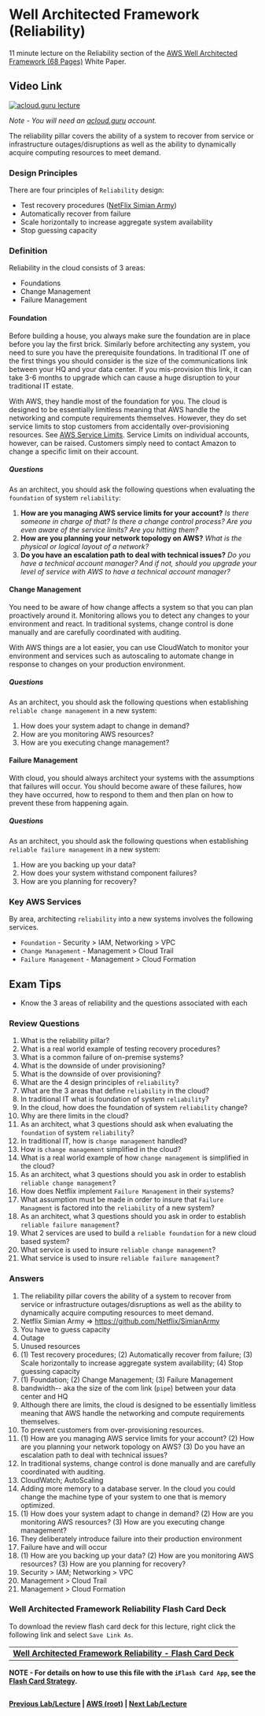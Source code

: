 Well Architected Framework (Reliability)
======

11 minute lecture  on the Reliability section of the [AWS Well Architected Framework (68 Pages)](https://d0.awsstatic.com/whitepapers/architecture/AWS_Well-Architected_Framework.pdf) White Paper.

  
## Video Link

[![acloud.guru lecture](https://i.imgur.com/ZmrStAg.png)](https://acloud.guru/course/aws-certified-solutions-architect-associate/learn/223c8538-772d-867a-a3c9-52f71df9e637/d12d3e1c-d7f0-b2e2-23a9-e97168606985/watch?backUrl=%2Fcourses)

*Note - You will need an [acloud.guru](acloud.guru) account.*


The reliability pillar covers the ability of a system to recover from service or infrastructure outages/disruptions as 
well as the ability to dynamically acquire computing resources to meet demand.


### Design Principles

There are four principles of `Reliability` design:

* Test recovery procedures ([NetFlix Simian Army](https://github.com/Netflix/SimianArmy))
* Automatically recover from failure
* Scale horizontally to increase aggregate system availability
* Stop guessing capacity


### Definition

Reliability in the cloud consists of 3 areas:

* Foundations
* Change Management
* Failure Management


#### Foundation

Before building a house, you always make sure the foundation are in place before you lay the first brick. Similarly
before architecting any system, you need to sure you have the prerequisite foundations. In traditional IT one of
the first things you should consider is the size of the communications link between your HQ and your data center. If 
you mis-provision this link, it can take 3-6 months to upgrade which can cause a huge disruption to your 
traditional IT estate.

With AWS, they handle most of the foundation for you. The cloud is designed to be essentially limitless meaning that
AWS handle the networking and compute requirements themselves. However, they do set service limits to stop 
customers from accidentally over-provisioning resources. See [AWS Service Limits](https://docs.aws.amazon.com/general/latest/gr/aws_service_limits.html).
Service Limits on individual accounts, however, can be raised.  Customers simply need to contact Amazon to change
a specific limit on their account.


##### Questions

As an architect, you should ask the following questions when evaluating the `foundation` of system `reliability`:

1.  __How are you managing AWS service limits for your account?__ _Is there someone in charge of that? Is there a 
    change control process? Are you even aware of the service limits? Are you hitting them?_
2.  __How are you planning your network topology on AWS?__ _What is the physical or logical layout of a network?_
3.  __Do you have an escalation path to deal with technical issues?__ _Do you have a technical account manager? And
    if not, should you upgrade your level of service with AWS to have a technical account manager?_    


#### Change Management

You need to be aware of how change affects a system so that you can plan proactively around it. Monitoring allows you 
to detect any changes to your environment and react. In traditional systems, change control is done manually and
are carefully coordinated with auditing.

With AWS things are a lot easier, you can use CloudWatch to monitor your environment and services such as autoscaling
to automate change in response to changes on your production environment.


##### Questions

As an architect, you should ask the following questions when establishing `reliable change management` in a new system:

1.  How does your system adapt to change in demand?
2.  How are you monitoring AWS resources?
3.  How are you executing change management?


#### Failure Management

With cloud, you should always architect your systems with the assumptions that failures will occur. You should become
aware of these failures, how they have occurred, how to respond to them and then plan on how to prevent these from 
happening again.


##### Questions

As an architect, you should ask the following questions when establishing `reliable failure management` in a new system:

1.  How are you backing up your data?
2.  How does your system withstand component failures?
3.  How are you planning for recovery?


### Key AWS Services

By area, architecting `reliability` into a new systems involves the following services.

* `Foundation` - Security > IAM, Networking > VPC
* `Change Management` - Management > Cloud Trail
* `Failure Management` - Management > Cloud Formation


## Exam Tips

* Know the 3 areas of reliability and the questions associated with each

 
### Review Questions

1.  What is the reliability pillar?
2.  What is a real world example of testing recovery procedures? 
3.  What is a common failure of on-premise systems? 
4.  What is the downside of under provisioning? 
5.  What is the downside of over provisioning? 
6.  What are the 4 design principles of `reliability`? 
7.  What are the 3 areas that define `reliability` in the cloud? 
8.  In traditional IT what is foundation of system `reliability`?
9.  In the cloud, how does the foundation of system `reliability` change? 
10. Why are there limits in the cloud?
11. As an architect, what 3 questions should ask when evaluating the `foundation` of system `reliability`?
12. In traditional IT, how is `change management` handled?
13. How is `change management` simplified in the cloud?
14. What is a real world example of how `change management` is simplified in the cloud?
15. As an architect, what 3 questions should you ask in order to establish `reliable change management`?
16. How does Netflix implement `Failure Management` in their systems?
17. What assumption must be made in order to insure that `Failure Managment` is factored into the `reliability` of
    a new system?
18. As an architect, what 3 questions should you ask in order to establish `reliable failure management`?
19. What 2 services are used to build a `reliable foundation` for a new cloud based system?
20. What service is used to insure `reliable change management`?
21. What service is used to insure `reliable failure management`?


### Answers

1.  The reliability pillar covers the ability of a system to recover from service or infrastructure outages/disruptions as 
    well as the ability to dynamically acquire computing resources to meet demand.
2.  Netflix Simian Army => https://github.com/Netflix/SimianArmy
3.  You have to guess capacity
4.  Outage
5.  Unused resources
6.  (1) Test recovery procedures; (2) Automatically recover from failure; (3) Scale horizontally to increase aggregate 
    system availability; (4) Stop guessing capacity
7.  (1) Foundation; (2) Change Management; (3) Failure Management
8.  bandwidth-- aka the size of the com link (`pipe`) between your data center and HQ
9.  Although there are limits, the cloud is designed to be essentially limitless meaning that AWS handle the networking 
    and compute requirements themselves.
10. To prevent customers from over-provisioning resources.
11. (1) How are you managing AWS service limits for your account? (2) How are you planning your network topology on AWS?
    (3) Do you have an escalation path to deal with technical issues?
12. In traditional systems, change control is done manually and are carefully coordinated with auditing.
13. CloudWatch; AutoScaling
14. Adding more memory to a database server. In the cloud you could change the machine type of your system to one that
    is memory optimized.
15. (1) How does your system adapt to change in demand? (2) How are you monitoring AWS resources? (3) How are you 
    executing change management?
16. They deliberately introduce failure into their production environment
17. Failure have and will occur
18. (1) How are you backing up your data? (2) How are you monitoring AWS resources? (3) How are you planning for recovery?
19. Security > IAM; Networking > VPC 
20. Management > Cloud Trail
21. Management > Cloud Formation


### Well Architected Framework Reliability Flash Card Deck
  
 To download the review flash card deck for this lecture, right click the following link and select
  `Save Link As`. 
  
  <table>
  <tr>
  <td>
  <b><a href="whitepapers-waf-reliability-flashcards.txt" download="whitepapers-waf-relability-flashcards.txt">Well Architected Framework Reliability - Flash Card Deck</a></b>
  </td>
  </tr>
  </table>
  
**NOTE - For details on how to use this file with the `iFlash Card App`, see the [Flash Card Strategy](https://github.com/bradyhouse/house/tree/master/fiddles/aws#flash-card-strategy).**  


## 

**[Previous Lab/Lecture](whitepapers-waf-security.md) | [AWS (root)](../readme.adoc) | [Next Lab/Lecture](whitepapers-waf-reliability.md)**
